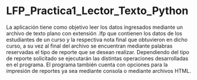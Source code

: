 # LFP_Practica1_Lector_Texto_Python



La aplicación tiene como objetivo leer los datos ingresados mediante un archivo de texto 
plano con extensión .lfp que contienen los datos de los estudiantes de un curso y la respectiva 
nota final que obtuvieron en dicho curso, a su vez al final del archivo se encuentran mediante 
palabras reservadas el tipo de reporte que se desean realizar. Dependiendo del tipo de 
reporte solicitado se ejecutarán las distintas operaciones desarrolladas en el programa. El 
programa también cuenta con opciones para la impresión de reportes ya sea mediante 
consola o mediante archivos HTML.
